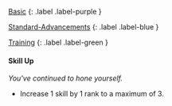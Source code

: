 
[Basic](Game/Basic-List)
{: .label .label-purple }

[Standard-Advancements](Game/Standard-Advancements)
{: .label .label-blue }

[Training](Game/Progress#Training)
{: .label .label-green }
#### Skill Up
*You've continued to hone yourself.*
* Increase 1 skill by 1 rank to a maximum of 3.

